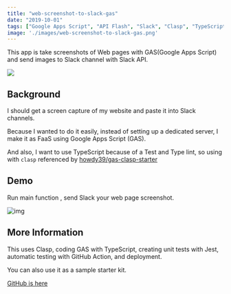 ```yaml
---
title: "web-screenshot-to-slack-gas"
date: "2019-10-01"
tags: ["Google Apps Script", "API Flash", "Slack", "Clasp", "TypeScript"]
image: './images/web-screenshot-to-slack-gas.png'
---
```


This app is take screenshots of Web pages with GAS(Google Apps Script) and send images to Slack channel with Slack API.

![](https://raw.githubusercontent.com/tubone24/web-screenshot-to-slack-gas/master/docs/images/header.png)

## Background

I should get a screen capture of my website and paste it into Slack channels.

Because I wanted to do it easily, instead of setting up a dedicated server, I make it as FaaS using Google Apps Script (GAS).

And also, I want to use TypeScript because of a Test and Type lint, so using with `clasp` referenced by [howdy39/gas-clasp-starter](https://github.com/howdy39/gas-clasp-starter)

## Demo

Run main function , send Slack your web page screenshot.

![img](https://raw.githubusercontent.com/tubone24/web-screenshot-to-slack-gas/master/docs/images/slack-preview.png)

## More Information

This uses Clasp, coding GAS with TypeScript, creating unit tests with Jest, automatic testing with GitHub Action, and deployment.

You can also use it as a sample starter kit.

[GitHub is here](https://github.com/tubone24/web-screenshot-to-slack-gas)
